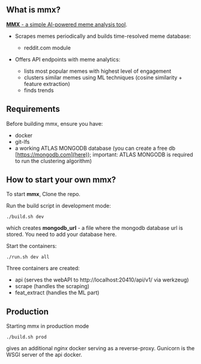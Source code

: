 ## What is mmx?
<a href="">**MMX** - a simple AI-powered meme analysis tool</a>.

- Scrapes memes periodically and builds time-resolved meme database:
    * reddit.com module

- Offers API endpoints with meme analytics:
    * lists most popular memes with highest level of engagement
    * clusters similar memes using ML techniques (cosine similarity + feature extraction)
    * finds trends

## Requirements
Before building mmx, ensure you have:
* docker
* git-lfs
* a working ATLAS MONGODB database (you can create a free db [https://mongodb.com](here)); important: ATLAS MONGODB is required to run the clustering algorithm)

## How to start your own mmx?

To start **mmx**,
Clone the repo.

Run the build script in development mode:
```
./build.sh dev
```

which creates **mongodb_url** - a file where the mongodb database url is stored. You need to add your database here.

Start the containers:
```
./run.sh dev all
```
Three containers are created:
- api (serves the webAPI to http://localhost:20410/api/v1/ via werkzeug)
- scrape (handles the scraping)
- feat_extract (handles the ML part)

## Production
Starting mmx in production mode
```
./build.sh prod
```
gives an additional *nginx* docker serving as a reverse-proxy. Gunicorn is the WSGI server of the api docker.
